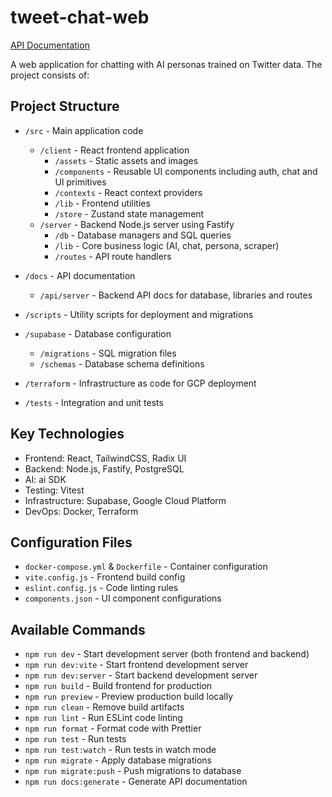 # tweet-chat-web

[API Documentation](docs/)


A web application for chatting with AI personas trained on Twitter data. The project consists of:

## Project Structure

- `/src` - Main application code
  - `/client` - React frontend application
    - `/assets` - Static assets and images
    - `/components` - Reusable UI components including auth, chat and UI primitives
    - `/contexts` - React context providers
    - `/lib` - Frontend utilities
    - `/store` - Zustand state management
  - `/server` - Backend Node.js server using Fastify
    - `/db` - Database managers and SQL queries
    - `/lib` - Core business logic (AI, chat, persona, scraper)
    - `/routes` - API route handlers

- `/docs` - API documentation
  - `/api/server` - Backend API docs for database, libraries and routes

- `/scripts` - Utility scripts for deployment and migrations

- `/supabase` - Database configuration
  - `/migrations` - SQL migration files
  - `/schemas` - Database schema definitions

- `/terraform` - Infrastructure as code for GCP deployment

- `/tests` - Integration and unit tests

## Key Technologies

- Frontend: React, TailwindCSS, Radix UI
- Backend: Node.js, Fastify, PostgreSQL
- AI: ai SDK
- Testing: Vitest
- Infrastructure: Supabase, Google Cloud Platform
- DevOps: Docker, Terraform

## Configuration Files
- `docker-compose.yml` & `Dockerfile` - Container configuration
- `vite.config.js` - Frontend build config
- `eslint.config.js` - Code linting rules
- `components.json` - UI component configurations

## Available Commands

- `npm run dev` - Start development server (both frontend and backend)
- `npm run dev:vite` - Start frontend development server
- `npm run dev:server` - Start backend development server
- `npm run build` - Build frontend for production
- `npm run preview` - Preview production build locally
- `npm run clean` - Remove build artifacts
- `npm run lint` - Run ESLint code linting
- `npm run format` - Format code with Prettier
- `npm run test` - Run tests
- `npm run test:watch` - Run tests in watch mode
- `npm run migrate` - Apply database migrations
- `npm run migrate:push` - Push migrations to database
- `npm run docs:generate` - Generate API documentation



